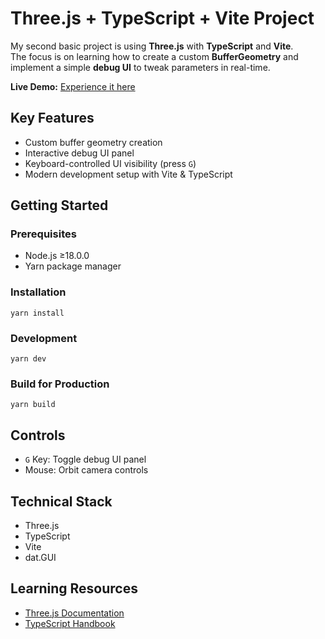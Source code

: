 # Three.js + TypeScript + Vite Project

My second basic project is using **Three.js** with **TypeScript** and **Vite**.  
The focus is on learning how to create a custom **BufferGeometry** and implement a simple **debug UI** to tweak parameters in real-time.

**Live Demo:** [Experience it here](https://basic-butterfly.vercel.app/)

## Key Features
- Custom buffer geometry creation
- Interactive debug UI panel
- Keyboard-controlled UI visibility (press `G`)
- Modern development setup with Vite & TypeScript

## Getting Started

### Prerequisites
- Node.js ≥18.0.0
- Yarn package manager

### Installation  
`yarn install`

### Development  
`yarn dev`

### Build for Production  
`yarn build`

## Controls
- `G` Key: Toggle debug UI panel
- Mouse: Orbit camera controls

## Technical Stack
- Three.js
- TypeScript
- Vite
- dat.GUI

## Learning Resources
- [Three.js Documentation](https://threejs.org/docs/)
- [TypeScript Handbook](https://www.typescriptlang.org/docs/)
